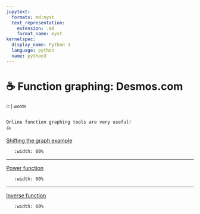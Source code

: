 ```yaml
---
jupytext:
  formats: md:myst
  text_representation:
    extension: .md
    format_name: myst
kernelspec:
  display_name: Python 3
  language: python
  name: python3
---
```


# ☕️ Function graphing: Desmos.com

<small>⏱ <span class="eta"></span> | <span class="words"></span> words</small>

```{note}

Online function graphing tools are very useful!
👍

```


[Shifting the graph example](https://www.desmos.com/calculator/56t0pzy3tn)

```{image} _static/img/lecture_03/desmos_shifting.png
   :width: 60%
```

---

[Power function](https://www.desmos.com/calculator/taoy09ookx)

```{image} _static/img/lecture_03/desmos_power.png
   :width: 60%
```

--- 

[Inverse function](https://www.desmos.com/calculator/sdquvnlqkk)

```{image} _static/img/lecture_03/desmos_inverse.png
   :width: 60%
```
 
